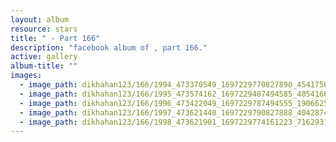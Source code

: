 ```yaml
---
layout: album
resource: stars
title: " - Part 166"
description: "facebook album of , part 166."
active: gallery
album-title: ""
images:
  - image_path: dikhahan123/166/1994_473370549_1697229770827890_4541756943629046057_n.jpg
  - image_path: dikhahan123/166/1995_473574162_1697229487494585_4054166974749833883_n.jpg
  - image_path: dikhahan123/166/1996_473422049_1697229787494555_1906625640315473837_n.jpg
  - image_path: dikhahan123/166/1997_473621440_1697229790827888_4042874375539923501_n.jpg
  - image_path: dikhahan123/166/1998_473621901_1697229774161223_7162931582224071274_n.jpg
---
```

